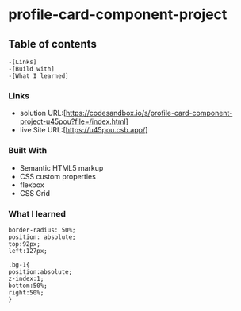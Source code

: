 # profile-card-component-project

## Table of contents 
	-[Links]
	-[Build with]
	-[What I learned]

### Links

 - solution URL:[https://codesandbox.io/s/profile-card-component-project-u45pou?file=/index.html]
 - live Site URL:[https://u45pou.csb.app/]

### Built With

- Semantic HTML5 markup
- CSS custom properties
- flexbox
- CSS Grid

### What I learned

    border-radius: 50%;
    position: absolute;
    top:92px;
    left:127px;
    
    .bg-1{
    position:absolute;
    z-index:1;
    bottom:50%;
    right:50%;
	}
